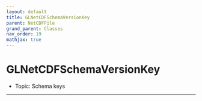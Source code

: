 ```yaml
---
layout: default
title: GLNetCDFSchemaVersionKey
parent: NetCDFFile
grand_parent: Classes
nav_order: 19
mathjax: true
---
```


#  GLNetCDFSchemaVersionKey

- Topic: Schema keys


---


